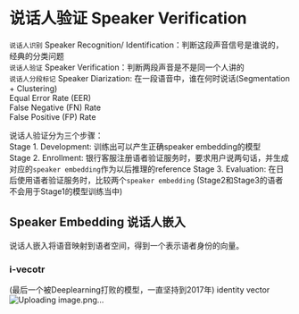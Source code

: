 # 说话人验证 Speaker Verification

`说话人识别` Speaker Recognition/ Identification：判断这段声音信号是谁说的，经典的分类问题  
`说话人验证` Speaker Verification：判断两段声音是不是同一个人讲的  
`说话人分段标记` Speaker Diarization: 在一段语音中，谁在何时说话(Segmentation + Clustering)  
Equal Error Rate (EER)  
False Negative (FN) Rate  
False Positive (FP) Rate  

说话人验证分为三个步骤：  
Stage 1. Development: 训练出可以产生正确speaker embedding的模型  
Stage 2. Enrollment: 银行客服注册语者验证服务时，要求用户说两句话，并生成对应的`speaker embedding`作为以后推理的reference
Stage 3. Evaluation: 在日后使用语者验证服务时，比较两个`speaker embedding`
(Stage2和Stage3的语者不会用于Stage1的模型训练当中)  

## Speaker Embedding 说话人嵌入

说话人嵌入将语音映射到语者空间，得到一个表示语者身份的向量。

### i-vecotr
(最后一个被Deeplearning打败的模型，一直坚持到2017年)
identity vector
![Uploading image.png…]()  
